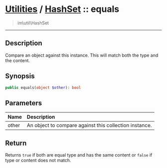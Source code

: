 # [Utilities](util.md) / [HashSet](util-HashSet.md) :: equals
 > im\util\HashSet
____

## Description
Compare an object against this instance.
This will match both the type and the content.

## Synopsis
```php
public equals(object $other): bool
```

## Parameters
| Name | Description |
| :--- | :---------- |
| other | An object to compare against this collection instance. |

## Return
Returns `true` if both are equal type and has the same content
or `false` if type or content does not match.
